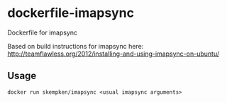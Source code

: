 dockerfile-imapsync
===================

Dockerfile for imapsync

Based on build instructions for imapsync here: 
http://teamflawless.org/2012/installing-and-using-imapsync-on-ubuntu/

Usage
-----

```
docker run skempken/imapsync <usual imapsync arguments>
```
